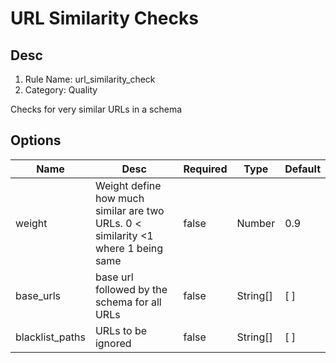 # URL Similarity Checks

## Desc

1. Rule Name: url_similarity_check
2. Category: Quality

Checks for very similar URLs in a schema

## Options

| Name            | Desc                                                                              | Required | Type     | Default |
| --------------- | --------------------------------------------------------------------------------- | -------- | -------- | ------- |
| weight          | Weight define how much similar are two URLs. 0 < similarity <1 where 1 being same | false    | Number   | 0.9     |
| base_urls       | base url followed by the schema for all URLs                                      | false    | String[] | [ ]     |
| blacklist_paths | URLs to be ignored                                                                | false    | String[] | [ ]     |
